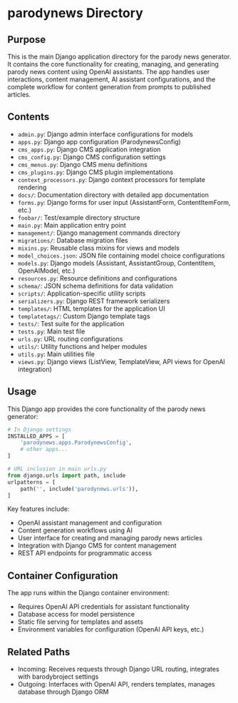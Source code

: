 
# parodynews Directory

## Purpose
This is the main Django application directory for the parody news generator. It contains the core functionality for creating, managing, and generating parody news content using OpenAI assistants. The app handles user interactions, content management, AI assistant configurations, and the complete workflow for content generation from prompts to published articles.

## Contents
- `admin.py`: Django admin interface configurations for models
- `apps.py`: Django app configuration (ParodynewsConfig)
- `cms_apps.py`: Django CMS application integration
- `cms_config.py`: Django CMS configuration settings
- `cms_menus.py`: Django CMS menu definitions
- `cms_plugins.py`: Django CMS plugin implementations
- `context_processors.py`: Django context processors for template rendering
- `docs/`: Documentation directory with detailed app documentation
- `forms.py`: Django forms for user input (AssistantForm, ContentItemForm, etc.)
- `foobar/`: Test/example directory structure
- `main.py`: Main application entry point
- `management/`: Django management commands directory
- `migrations/`: Database migration files
- `mixins.py`: Reusable class mixins for views and models
- `model_choices.json`: JSON file containing model choice configurations
- `models.py`: Django models (Assistant, AssistantGroup, ContentItem, OpenAIModel, etc.)
- `resources.py`: Resource definitions and configurations
- `schema/`: JSON schema definitions for data validation
- `scripts/`: Application-specific utility scripts
- `serializers.py`: Django REST framework serializers
- `templates/`: HTML templates for the application UI
- `templatetags/`: Custom Django template tags
- `tests/`: Test suite for the application
- `tests.py`: Main test file
- `urls.py`: URL routing configurations
- `utils/`: Utility functions and helper modules
- `utils.py`: Main utilities file
- `views.py`: Django views (ListView, TemplateView, API views for OpenAI integration)

## Usage
This Django app provides the core functionality of the parody news generator:

```python
# In Django settings
INSTALLED_APPS = [
    'parodynews.apps.ParodynewsConfig',
    # other apps...
]

# URL inclusion in main urls.py
from django.urls import path, include
urlpatterns = [
    path('', include('parodynews.urls')),
]
```

Key features include:
- OpenAI assistant management and configuration
- Content generation workflows using AI
- User interface for creating and managing parody news articles
- Integration with Django CMS for content management
- REST API endpoints for programmatic access

## Container Configuration
The app runs within the Django container environment:
- Requires OpenAI API credentials for assistant functionality
- Database access for model persistence
- Static file serving for templates and assets
- Environment variables for configuration (OpenAI API keys, etc.)

## Related Paths
- Incoming: Receives requests through Django URL routing, integrates with barodybroject settings
- Outgoing: Interfaces with OpenAI API, renders templates, manages database through Django ORM

